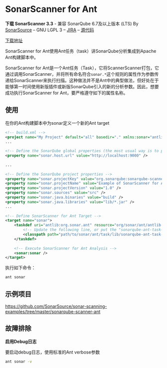 # SonarScanner for Ant

**下载 SonarScanner 3.3** - 兼容 SonarQube 6.7及以上版本 (LTS)
By [SonarSource](https://www.sonarsource.com/) – GNU LGPL 3 – [JIRA](https://jira.sonarsource.com/browse/ANTTASK) – [源代码](https://github.com/SonarSource/sonar-scanner-ant)

[下载地址](https://binaries.sonarsource.com/Distribution/sonarqube-ant-task/sonarqube-ant-task-2.6.0.1426.jar)



SonarScanner for Ant使用Ant任务（task）讲SonarQube分析集成到Apache Ant构建脚本中。

SonarScanner for Ant是一个Ant任务（Task），它将ScannerScanner打包，它通过调用SonarScanner，并将所有命名符合`sonar.*`这个规则的属性作为参数传递给SonarScanner来执行扫描。这种做法并不是Ant中的典型做法，但好处在于能够第一时间使用新版插件或新版SonarQube引入的新的分析参数。因此，想要成功执行SonarScanner for Ant，要严格遵守如下的属性名称。



## 使用

在你的Ant构建脚本中为sonar定义一个新的Ant target

```xml
<!-- build.xml -->
<project name="My Project" default="all" basedir="." xmlns:sonar="antlib:org.sonar.ant">
...
  
<!-- Define the SonarQube global properties (the most usual way is to pass these properties via the command line) -->
<property name="sonar.host.url" value="http://localhost:9000" />
 
...
  
<!-- Define the SonarQube project properties -->
<property name="sonar.projectKey" value="org.sonarqube:sonarqube-scanner-ant" />
<property name="sonar.projectName" value="Example of SonarScanner for Ant Usage" />
<property name="sonar.projectVersion" value="1.0" />
<property name="sonar.sources" value="src" />
<property name="sonar.java.binaries" value="build" />
<property name="sonar.java.libraries" value="lib/*.jar" />
...
 
<!-- Define SonarScanner for Ant Target -->
<target name="sonar">
    <taskdef uri="antlib:org.sonar.ant" resource="org/sonar/ant/antlib.xml">
        <!-- Update the following line, or put the "sonarqube-ant-task-*.jar" file in your "$HOME/.ant/lib" folder -->
        <classpath path="path/to/sonar/ant/task/lib/sonarqube-ant-task-*.jar" />
    </taskdef>
 
    <!-- Execute SonarScanner for Ant Analysis -->
    <sonar:sonar />
</target>
```

执行如下命令：

```bash
ant sonar
```



## 示例项目

https://github.com/SonarSource/sonar-scanning-examples/tree/master/sonarqube-scanner-ant



## 故障排除

**启用Debug日志**

要启动debug日志，使用标准的Ant verbose参数

```bash
ant sonar -v
```

## 

## 